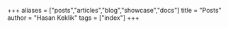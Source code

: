 +++
aliases = ["posts","articles","blog","showcase","docs"]
title = "Posts"
author = "Hasan Keklik"
tags = ["index"]
+++